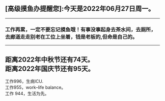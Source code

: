 ## [高级摸鱼办提醒您]:今天是2022年06月27日周一。
---
### 工作再累，一定不要忘记摸鱼哦！有事没事起身去茶水间，去厕所，去廊道走走别老在工位上坐着，钱是老板的,但命是自己的。
---
距离2022年中秋节还有74天。  
距离2022年国庆节还有95天。  
---
工作996，生病ICU.  
工作955，work–life balance。  
工作 944，生活为先。